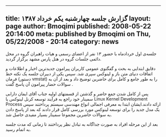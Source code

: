 ----------
title: گزارش جلسه چهارشنبه یکم خرداد ۱۳۸۷
layout: page
author: Bmoqimi
published: 2008-05-22 20:14:00
meta: published by Bmoqimi on Thu, 05/22/2008 - 20:14
category: news
----------

جلسه‌ی اول خردادماه با حضور ۱۳ نفر از اعضای رسمی و هیات راهبران گروه در محل دائمی جلسات گروه در هتل پارس مشهد برگزار گردید.

دقایق ابتدایی به بحث و گفگتوی عمومی کاربران پیرامون جدیدترین اخبار و اطلاعات و اتفاقات دنیای متن باز و لینوکس سپری شد. سپس یکی از دبیران جلسه یک نکته خط فرمان (دستور vmstat) را به طور جامع و کامل برای حاضرین توضیح داد و بعد از آن به سوالات حضار پیرامون آن پاسخ گفت .

<!--more-->

پس از کامل شدن جمع حاضر و گذشتن از قسمتهای اولیه جناب آقای ایمان دارابی سمینار خود راجع به فرآیند توسعه کرنل لینوکس یا Linux Kernel Development Process ارائه دادند.ایشان ابتدا به معرفی اجمالی انواع مهندسی سیستم پرداختند سپس یک مدل جدید را برای توسعه لینوکس مورد بررسی کامل قرار دادند که بعد از پاسخ دادن به سوالات حاضرین مجموعا سمینار بسیار مفیدی حاصل شد.

بعد از این مرحله افراد به صورت جداگانه به تبادل نظر پرداختند تا زمانی که مدت جلسه به اتمام رسید.
